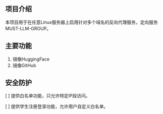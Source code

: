 ## 项目介绍
本项目用于在任意Linux服务器上启用针对多个域名的反向代理服务，定向服务MUST-LLM-GROUP。

## 主要功能
1. 镜像HuggingFace
2. 镜像GitHub

## 安全防护
[ ] 提供白名单功能，只允许特定IP段访问。

[ ] 提供学生注册登录功能，允许用户自定义白名单。
